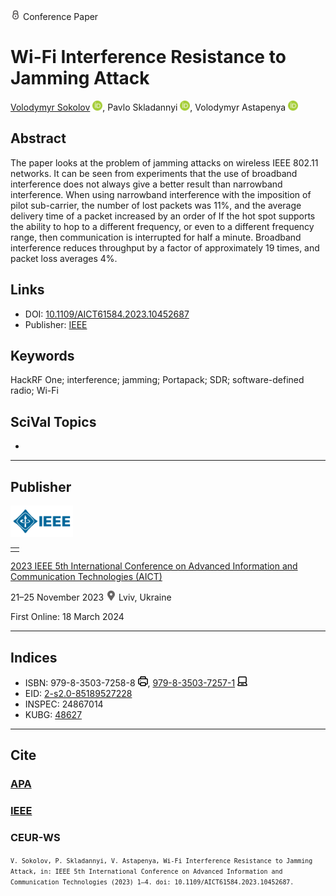 <img src="/icons/lock.svg" width="16" height="16"> Conference Paper

# Wi-Fi Interference Resistance to Jamming Attack

<a href="/">Volodymyr Sokolov</a> <a href="https://orcid.org/0000-0002-9349-7946" target="_blank"><img src="/icons/orcid.svg" width="16" height="16"></a>,
Pavlo Skladannyi <a href="https://orcid.org/0000-0002-7775-6039" target="_blank"><img src="/icons/orcid.svg" width="16" height="16"></a>,
Volodymyr Astapenya <a href="https://orcid.org/0000-0003-0124-216X" target="_blank"><img src="/icons/orcid.svg" width="16" height="16"></a>

## Abstract

The paper looks at the problem of jamming attacks on wireless IEEE 802.11 networks. It can be seen from experiments that the use of broadband interference does not always give a better result than narrowband interference. When using narrowband interference with the imposition of pilot sub-carrier, the number of lost packets was 11%, and the average delivery time of a packet increased by an order of If the hot spot supports the ability to hop to a different frequency, or even to a different frequency range, then communication is interrupted for half a minute. Broadband interference reduces throughput by a factor of approximately 19 times, and packet loss averages 4%.

## Links

* DOI: [10.1109/AICT61584.2023.10452687](https://doi.org/10.1109/AICT61584.2023.10452687) 
* Publisher: [IEEE](https://ieeexplore.ieee.org/document/10452687)

## Keywords

HackRF One; interference; jamming; Portapack; SDR; software-defined radio; Wi-Fi

## SciVal Topics
-

***
## Publisher

<img src="/icons/ieee.svg" height="50">

<table>
<tr>
<td style="text-align: left;">
<span class="__dimensions_badge_embed__" data-doi="10.1109/AICT61584.2023.10452687" data-hide-zero-citations="true"></span><script async src="https://badge.dimensions.ai/badge.js" charset="utf-8"></script>
</td>
</tr>
</table>

[2023 IEEE 5th International Conference on Advanced Information and Communication Technologies (AICT)](https://ieeexplore.ieee.org/xpl/conhome/10452416/proceeding)

21–25 November 2023 <img src="/icons/location-pin.svg" width="16" height="16"> Lviv, Ukraine

First Online: 18 March 2024

***
## Indices

* ISBN: 979-8-3503-7258-8 <img src="/icons/print.svg" width="16" height="16">, [979-8-3503-7257-1](https://isbnsearch.org/isbn/979-8-3503-7257-1) <img src="/icons/online.svg" width="16" height="16">
* EID: [2-s2.0-85189527228](http://www.scopus.com/record/display.url?origin=inward&eid=2-s2.0-85189527228)
* INSPEC: 24867014
* KUBG: [48627](http://elibrary.kubg.edu.ua/id/eprint/48627/)

***
## Cite

### [APA](https://citation.crosscite.org/format?doi=10.1109/AICT61584.2023.10452687&style=apa&lang=en-US)

### [IEEE](https://citation.crosscite.org/format?doi=10.1109/AICT61584.2023.10452687&style=ieee&lang=en-US)

### CEUR-WS

<small>`V. Sokolov, P. Skladannyi, V. Astapenya, Wi-Fi Interference Resistance to Jamming Attack, in: IEEE 5th International Conference on Advanced Information and Communication Technologies (2023) 1–4. doi: 10.1109/AICT61584.2023.10452687.`</small>